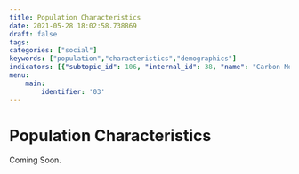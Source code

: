 ```yaml
---
title: Population Characteristics
date: 2021-05-28 18:02:58.738869
draft: false
tags: 
categories: ["social"]
keywords: ["population","characteristics","demographics"]
indicators: [{"subtopic_id": 106, "internal_id": 38, "name": "Carbon Monoxide Incidents ", "URL": "https://a816-dohbesp.nyc.gov/IndicatorPublic/VisualizationData.aspx?id=38,719b87,106,Summarize"}]
menu:
    main:
        identifier: '03'
---
```

# Population Characteristics
Coming Soon.


